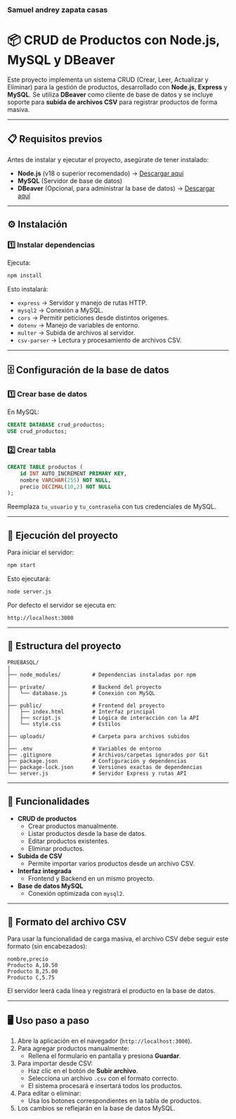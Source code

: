 ### Samuel andrey zapata casas
# 📦 CRUD de Productos con Node.js, MySQL y DBeaver

Este proyecto implementa un sistema CRUD (Crear, Leer, Actualizar y Eliminar) para la gestión de productos, desarrollado con **Node.js**, **Express** y **MySQL**. Se utiliza **DBeaver** como cliente de base de datos y se incluye soporte para **subida de archivos CSV** para registrar productos de forma masiva.

---

## 📋 Requisitos previos

Antes de instalar y ejecutar el proyecto, asegúrate de tener instalado:

- **Node.js** (v18 o superior recomendado) → [Descargar aquí](https://nodejs.org/)
- **MySQL** (Servidor de base de datos)
- **DBeaver** (Opcional, para administrar la base de datos) → [Descargar aquí](https://dbeaver.io/download/)

---

## ⚙️ Instalación

### 1️⃣  Instalar dependencias
Ejecuta:
```bash
npm install
```
Esto instalará:
- `express` → Servidor y manejo de rutas HTTP.
- `mysql2` → Conexión a MySQL.
- `cors` → Permitir peticiones desde distintos orígenes.
- `dotenv` → Manejo de variables de entorno.
- `multer` → Subida de archivos al servidor.
- `csv-parser` → Lectura y procesamiento de archivos CSV.

---

## 🗄 Configuración de la base de datos

### 1️⃣ Crear base de datos
En MySQL:
```sql
CREATE DATABASE crud_productos;
USE crud_productos;
```

### 2️⃣ Crear tabla
```sql
CREATE TABLE productos (
    id INT AUTO_INCREMENT PRIMARY KEY,
    nombre VARCHAR(255) NOT NULL,
    precio DECIMAL(10,2) NOT NULL
);
```
Reemplaza `tu_usuario` y `tu_contraseña` con tus credenciales de MySQL.

---

## 🚀 Ejecución del proyecto

Para iniciar el servidor:
```bash
npm start
```
Esto ejecutará:
```bash
node server.js
```

Por defecto el servidor se ejecuta en:
```
http://localhost:3000
```

---

## 📂 Estructura del proyecto

```
PRUEBASQL/
│
├── node_modules/          # Dependencias instaladas por npm
│
├── private/               # Backend del proyecto
│   └── database.js        # Conexión con MySQL
│
├── public/                # Frontend del proyecto
│   ├── index.html         # Interfaz principal
│   ├── script.js          # Lógica de interacción con la API
│   └── style.css          # Estilos
│
├── uploads/               # Carpeta para archivos subidos
│
├── .env                   # Variables de entorno
├── .gitignore             # Archivos/carpetas ignorados por Git
├── package.json           # Configuración y dependencias
├── package-lock.json      # Versiones exactas de dependencias
└── server.js              # Servidor Express y rutas API
```

---

## 📌 Funcionalidades

- **CRUD de productos**
  - Crear productos manualmente.
  - Listar productos desde la base de datos.
  - Editar productos existentes.
  - Eliminar productos.
- **Subida de CSV**
  - Permite importar varios productos desde un archivo CSV.
- **Interfaz integrada**
  - Frontend y Backend en un mismo proyecto.
- **Base de datos MySQL**
  - Conexión optimizada con `mysql2`.

---

## 📂 Formato del archivo CSV

Para usar la funcionalidad de carga masiva, el archivo CSV debe seguir este formato (sin encabezados):

```
nombre,precio
Producto A,10.50
Producto B,25.00
Producto C,5.75
```

El servidor leerá cada línea y registrará el producto en la base de datos.

---

## 🖥 Uso paso a paso

1. Abre la aplicación en el navegador (`http://localhost:3000`).
2. Para agregar productos manualmente:
   - Rellena el formulario en pantalla y presiona **Guardar**.
3. Para importar desde CSV:
   - Haz clic en el botón de **Subir archivo**.
   - Selecciona un archivo `.csv` con el formato correcto.
   - El sistema procesará e insertará todos los productos.
4. Para editar o eliminar:
   - Usa los botones correspondientes en la tabla de productos.
5. Los cambios se reflejarán en la base de datos MySQL.

